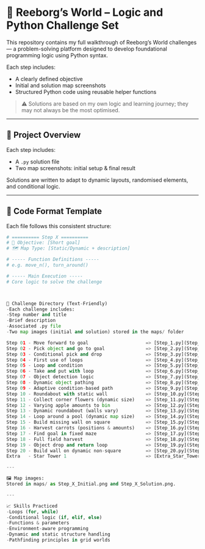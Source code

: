 # 🐍 Reeborg’s World – Logic and Python Challenge Set

This repository contains my full walkthrough of Reeborg’s World challenges — a problem-solving platform designed to develop foundational programming logic using Python syntax.

Each step includes:
- A clearly defined objective
- Initial and solution map screenshots
- Structured Python code using reusable helper functions

> ⚠️ Solutions are based on my own logic and learning journey; they may not always be the most optimised.

---

## 🧭 Project Overview

Each step includes:
- A `.py` solution file  
- Two map screenshots: initial setup & final result  

Solutions are written to adapt to dynamic layouts, randomised elements, and conditional logic.

---

## 🧱 Code Format Template

Each file follows this consistent structure:

```python
# ========== Step X ==========
# 🎯 Objective: [Short goal]
# 🗺️ Map Type: [Static/Dynamic + description]

# ----- Function Definitions -----
# e.g. move_n(), turn_around()

# ----- Main Execution -----
# Core logic to solve the challenge



📘 Challenge Directory (Text-Friendly)
-Each challenge includes:
-Step number and title
-Brief description
-Associated .py file
-Two map images (initial and solution) stored in the maps/ folder

Step 01 - Move forward to goal                     => [Step_1.py](Step_1.py)  
Step 02 - Pick object and go to goal               => [Step_2.py](Step_2.py)  
Step 03 - Conditional pick and drop                => [Step_3.py](Step_3.py)  
Step 04 - First use of loops                       => [Step_4.py](Step_4.py)  
Step 05 - Loop and condition                       => [Step_5.py](Step_5.py)  
Step 06 - Take and put with loop                   => [Step_6.py](Step_6.py)  
Step 07 - Object detection logic                   => [Step_7.py](Step_7.py)  
Step 08 - Dynamic object pathing                   => [Step_8.py](Step_8.py)  
Step 09 - Adaptive condition-based path            => [Step_9.py](Step_9.py)  
Step 10 - Roundabout with static wall              => [Step_10.py](Step_10.py)  
Step 11 - Collect corner flowers (dynamic size)    => [Step_11.py](Step_11.py)  
Step 12 - Varying apple amounts to bin             => [Step_12.py](Step_12.py)  
Step 13 - Dynamic roundabout (walls vary)          => [Step_13.py](Step_13.py)  
Step 14 - Loop around a pool (dynamic map size)    => [Step_14.py](Step_14.py)  
Step 15 - Build missing wall on square             => [Step_15.py](Step_15.py)  
Step 16 - Harvest carrots (positions & amounts)    => [Step_16.py](Step_16.py)  
Step 17 - Find goal in fixed maze                  => [Step_17.py](Step_17.py)  
Step 18 - Full field harvest                       => [Step_18.py](Step_18.py)  
Step 19 - Object drop and return loop              => [Step_19.py](Step_19.py)  
Step 20 - Build wall on dynamic non-square         => [Step_20.py](Step_20.py)  
Extra   - Star Tower 1                             => [Extra_Star_Tower_1.py](Extra_Star_Tower_1.py)  

---

🖼️ Map images:
Stored in maps/ as Step_X_Initial.png and Step_X_Solution.png.

---

📈 Skills Practiced
-Loops (for, while)
-Conditional logic (if, elif, else)
-Functions & parameters
-Environment-aware programming
-Dynamic and static structure handling
-Pathfinding principles in grid worlds